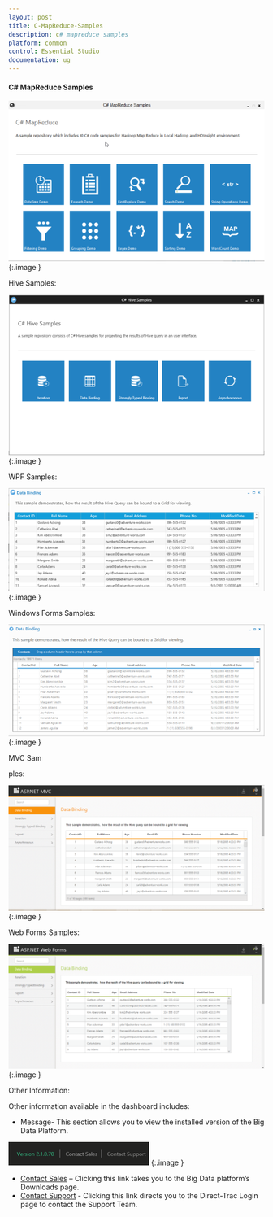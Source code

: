 ```yaml
---
layout: post
title: C-MapReduce-Samples
description: c# mapreduce samples
platform: common
control: Essential Studio
documentation: ug
---
```


#### C# MapReduce Samples



![](C-MapReduce-Samples_images/C-MapReduce-Samples_img1.png)
{:.image }


Hive Samples:



![](C-MapReduce-Samples_images/C-MapReduce-Samples_img2.png)
{:.image }


WPF Samples:



![](C-MapReduce-Samples_images/C-MapReduce-Samples_img3.png)
{:.image }


Windows Forms Samples:



![](C-MapReduce-Samples_images/C-MapReduce-Samples_img4.png)
{:.image }


MVC Sam

ples: 



![](C-MapReduce-Samples_images/C-MapReduce-Samples_img5.png)
{:.image }


Web Forms Samples: 



![](C-MapReduce-Samples_images/C-MapReduce-Samples_img6.png)
{:.image }


Other Information:

Other information available in the dashboard includes:

* Message- This section allows you to view the installed version of the Big Data Platform.



![](C-MapReduce-Samples_images/C-MapReduce-Samples_img7.png)
{:.image }


* [Contact Sales](http://www.syncfusion.com/downloads/bigdata/confirmation) – Clicking this link takes you to the Big Data platform’s Downloads page.
* [Contact Support](http://www.syncfusion.com/Account/Logon?ReturnUrl=%2fsupport%2fdirecttrac) - Clicking this link directs you to the Direct-Trac Login page to contact the Support Team.
